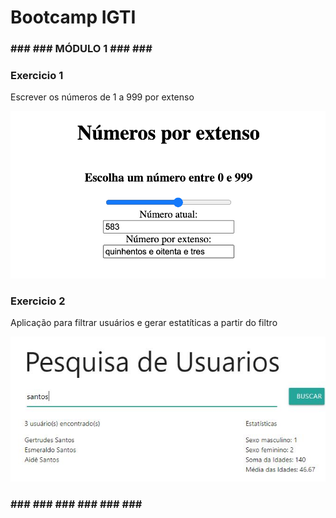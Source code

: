 # Bootcamp IGTI 


### ### ### MÓDULO 1 ### ### ###

### Exercicio 1

Escrever os números de 1 a 999 por extenso

![](/Desafio1/img/final.png)

### Exercicio 2

Aplicação para filtrar usuários e gerar estatíticas a partir do filtro

![](/Desafio2/img/Exercicio2.JPG)


### ### ### ### ### ### ### ###